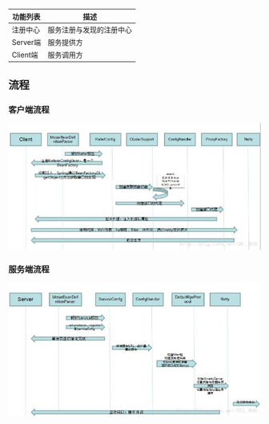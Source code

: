|功能列表              | 描述                |
|---------------------|---------------------|
|注册中心              |服务注册与发现的注册中心|
|Server端             |服务提供方            |
|Client端             |服务调用方            |

## 流程
### 客户端流程
![](image/motan-client.jpg)

### 服务端流程
![](image/motan-server.jpg)